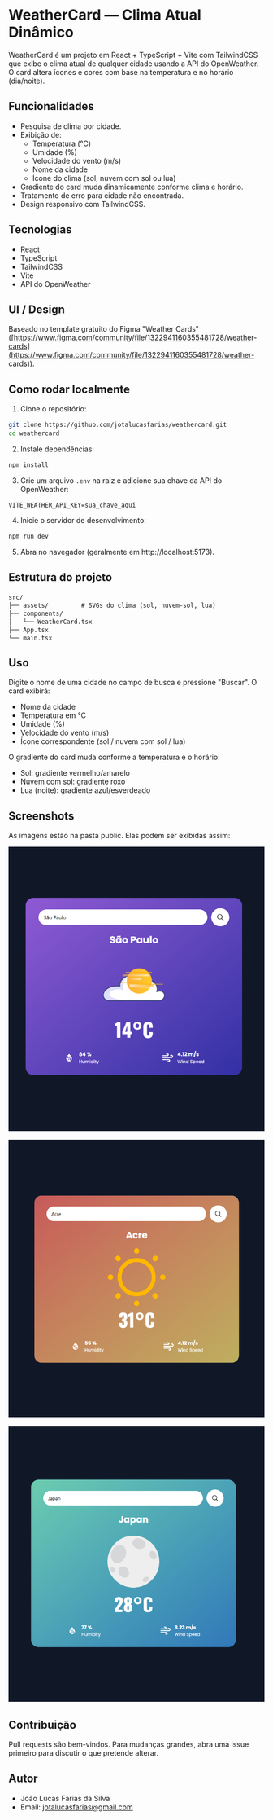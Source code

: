 # WeatherCard — Clima Atual Dinâmico

WeatherCard é um projeto em React + TypeScript + Vite com TailwindCSS que exibe o clima atual de qualquer cidade usando a API do OpenWeather. O card altera ícones e cores com base na temperatura e no horário (dia/noite).

## Funcionalidades

- Pesquisa de clima por cidade.
- Exibição de:
  - Temperatura (°C)
  - Umidade (%)
  - Velocidade do vento (m/s)
  - Nome da cidade
  - Ícone do clima (sol, nuvem com sol ou lua)
- Gradiente do card muda dinamicamente conforme clima e horário.
- Tratamento de erro para cidade não encontrada.
- Design responsivo com TailwindCSS.

## Tecnologias

- React
- TypeScript
- TailwindCSS
- Vite
- API do OpenWeather

## UI / Design

Baseado no template gratuito do Figma "Weather Cards" ([https://www.figma.com/community/file/1322941160355481728/weather-cards](https://www.figma.com/community/file/1322941160355481728/weather-cards)).

## Como rodar localmente

1. Clone o repositório:

```bash
git clone https://github.com/jotalucasfarias/weathercard.git
cd weathercard
```

2. Instale dependências:

```bash
npm install
```

3. Crie um arquivo `.env` na raiz e adicione sua chave da API do OpenWeather:

```env
VITE_WEATHER_API_KEY=sua_chave_aqui
```

4. Inicie o servidor de desenvolvimento:

```bash
npm run dev
```

5. Abra no navegador (geralmente em http://localhost:5173).

## Estrutura do projeto

```
src/
├── assets/         # SVGs do clima (sol, nuvem-sol, lua)
├── components/
│   └── WeatherCard.tsx
├── App.tsx
└── main.tsx
```

## Uso

Digite o nome de uma cidade no campo de busca e pressione "Buscar". O card exibirá:

- Nome da cidade
- Temperatura em °C
- Umidade (%)
- Velocidade do vento (m/s)
- Ícone correspondente (sol / nuvem com sol / lua)

O gradiente do card muda conforme a temperatura e o horário:

- Sol: gradiente vermelho/amarelo
- Nuvem com sol: gradiente roxo
- Lua (noite): gradiente azul/esverdeado

## Screenshots

As imagens estão na pasta public. Elas podem ser exibidas assim:

![Screenshot - Sol](public/card1.png)

![Screenshot - Nuvem](public/card2.png)

![Screenshot - Lua](public/card3.png)

## Contribuição

Pull requests são bem-vindos. Para mudanças grandes, abra uma issue primeiro para discutir o que pretende alterar.

## Autor

- João Lucas Farias da Silva
- Email: jotalucasfarias@gmail.com
